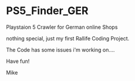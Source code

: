# PS5_Finder_GER

Playstaion 5 Crawler for German online Shops

nothing special, just my first Rallife Coding Project.

The Code has some issues i'm working on....

Have fun!

Mike

